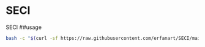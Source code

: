 # SECI
SECI
##usage
```bash
bash -c "$(curl -sf https://raw.githubusercontent.com/erfanart/SECI/main/SECI)"
```
